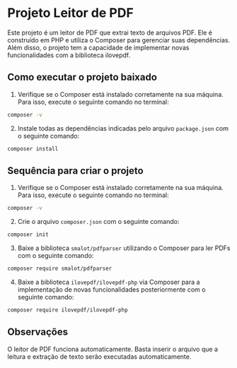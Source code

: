# Projeto Leitor de PDF

Este projeto é um leitor de PDF que extrai texto de arquivos PDF. Ele é construído em PHP e utiliza o Composer para gerenciar suas dependências. Além disso, o projeto tem a capacidade de implementar novas funcionalidades com a biblioteca ilovepdf.

## Como executar o projeto baixado

1. Verifique se o Composer está instalado corretamente na sua máquina. Para isso, execute o seguinte comando no terminal:
```bash
composer -v
```
2. Instale todas as dependências indicadas pelo arquivo `package.json` com o seguinte comando:
```bash
composer install
```

## Sequência para criar o projeto

1. Verifique se o Composer está instalado corretamente na sua máquina. Para isso, execute o seguinte comando no terminal:
```bash
composer -v
```
2. Crie o arquivo `composer.json` com o seguinte comando:
```bash
composer init
```
3. Baixe a biblioteca `smalot/pdfparser` utilizando o Composer para ler PDFs com o seguinte comando:
```bash
composer require smalot/pdfparser
```
4. Baixe a biblioteca `ilovepdf/ilovepdf-php` via Composer para a implementação de novas funcionalidades posteriormente com o seguinte comando:
```bash
composer require ilovepdf/ilovepdf-php
```

## Observações

O leitor de PDF funciona automaticamente. Basta inserir o arquivo que a leitura e extração de texto serão executadas automaticamente.
